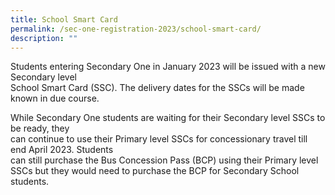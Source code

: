 ```yaml
---
title: School Smart Card
permalink: /sec-one-registration-2023/school-smart-card/
description: ""
---
```

<p>Students entering Secondary One in January 2023 will be issued with a new Secondary level&nbsp;<br />School Smart Card (SSC). The delivery dates for the SSCs will be made known in due course.</p>
<p>While Secondary One students are waiting for their Secondary level SSCs to be ready, they&nbsp;<br />can continue to use their Primary level SSCs for concessionary travel till end April 2023. Students&nbsp;<br />can still purchase the Bus Concession Pass (BCP) using their Primary level SSCs but they&nbsp;would need to purchase the BCP for Secondary School students.</p>